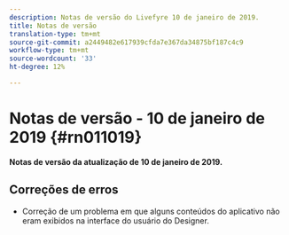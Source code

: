 ```yaml
---
description: Notas de versão do Livefyre 10 de janeiro de 2019.
title: Notas de versão
translation-type: tm+mt
source-git-commit: a2449482e617939cfda7e367da34875bf187c4c9
workflow-type: tm+mt
source-wordcount: '33'
ht-degree: 12%

---
```



# Notas de versão - 10 de janeiro de 2019 {#rn011019}

**Notas de versão da atualização de 10 de janeiro de 2019.**

## Correções de erros

* Correção de um problema em que alguns conteúdos do aplicativo não eram exibidos na interface do usuário do Designer.
